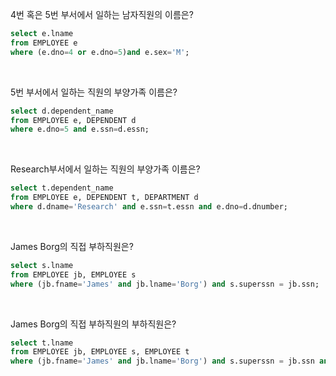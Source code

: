 4번 혹은 5번 부서에서 일하는 남자직원의 이름은?
```sql
select e.lname
from EMPLOYEE e
where (e.dno=4 or e.dno=5)and e.sex='M';
```
<br>

5번 부서에서 일하는 직원의 부양가족 이름은?
```sql
select d.dependent_name
from EMPLOYEE e, DEPENDENT d
where e.dno=5 and e.ssn=d.essn;
```
<br>

Research부서에서 일하는 직원의 부양가족 이름은?
```sql
select t.dependent_name
from EMPLOYEE e, DEPENDENT t, DEPARTMENT d
where d.dname='Research' and e.ssn=t.essn and e.dno=d.dnumber;
```
<br>

James Borg의 직접 부하직원은?
```sql
select s.lname
from EMPLOYEE jb, EMPLOYEE s
where (jb.fname='James' and jb.lname='Borg') and s.superssn = jb.ssn;
```
<br>

James Borg의 직접 부하직원의 부하직원은?
```sql
select t.lname
from EMPLOYEE jb, EMPLOYEE s, EMPLOYEE t
where (jb.fname='James' and jb.lname='Borg') and s.superssn = jb.ssn and s.ssn=t.superssn;
```
<br>

```sql

```